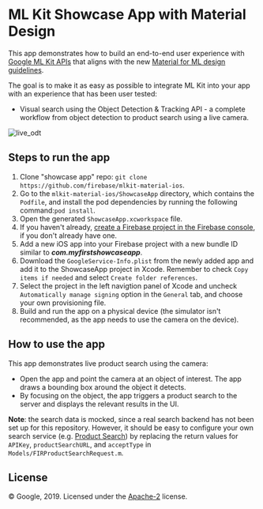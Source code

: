 # ML Kit Showcase App with Material Design

This app demonstrates how to build an end-to-end user experience with [Google ML Kit APIs](https://developers.google.com/ml-kit) that aligns with the new [Material for ML design guidelines](https://material.io/collections/machine-learning/).

The goal is to make it as easy as possible to integrate ML Kit into your app with an experience that has been user tested:

* Visual search using the Object Detection & Tracking API - a complete workflow from object detection to product search using a live camera.

![live_odt](screenshots/live_odt.gif)



## Steps to run the app

1. Clone "showcase app" repo: `git clone https://github.com/firebase/mlkit-material-ios`.
2. Go to the `mlkit-material-ios/ShowcaseApp` directory, which contains the `Podfile`, and install the pod dependencies by running the following command:`pod install`.
3. Open the generated `ShowcaseApp.xcworkspace` file.
4. If you haven't already, [create a Firebase project in the Firebase console](https://firebase.google.com/docs/ios/setup), if you don't already have one.
5. Add a new iOS app into your Firebase project with a new bundle ID similar to ***com.myfirstshowcaseapp***.
6. Download the `GoogleService-Info.plist` from the newly added app and add it to the
  ShowcaseApp project in Xcode. Remember to check `Copy items if needed` and
  select `Create folder references`.
7. Select the project in the left navigtion panel of Xcode and uncheck `Automatically manage signing` option in
  the `General` tab, and choose your own provisioning file.
8. Build and run the app on a physical device (the simulator isn't recommended, as the app needs to use the camera on the device).

## How to use the app

This app demonstrates live product search using the camera:
* Open the app and point the camera at an object of interest. The app draws a bounding box around the object it detects.
* By focusing on the object, the app triggers a product search to the server and displays the relevant results in the UI.

**Note**: the search data is mocked, since a real search backend has not been set up for this repository. However, it should be easy to configure your own search service (e.g. [Product Search](https://cloud.google.com/vision/product-search/docs)) by replacing the return values for `APIKey`, `productSearchURL`, and `acceptType` in `Models/FIRProductSearchRequest.m`.

## License
© Google, 2019. Licensed under the [Apache-2](./LICENSE) license.
